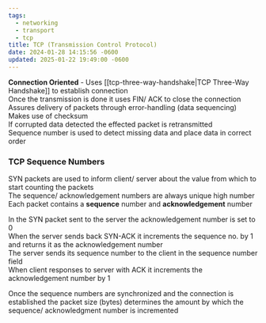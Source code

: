 ```yaml
---
tags:
  - networking
  - transport
  - tcp
title: TCP (Transmission Control Protocol)
date: 2024-01-28 14:15:56 -0600
updated: 2025-01-22 19:49:00 -0600
---
```


**Connection Oriented** - Uses [[tcp-three-way-handshake|TCP Three-Way Handshake]] to establish connection  
Once the transmission is done it uses FIN/ ACK to close the connection  
Assures delivery of packets through error-handling (data sequencing)  
Makes use of checksum  
If corrupted data detected the effected packet is retransmitted  
Sequence number is used to detect missing data and place data in correct order

### TCP Sequence Numbers

SYN packets are used to inform client/ server about the value from which to start counting the packets  
The sequence/ acknowledgement numbers are always unique high number  
Each packet contains a **sequence** number and **acknowledgement** number  

In the SYN packet sent to the server the acknowledgement number is set to 0  
When the server sends back SYN-ACK it increments the sequence no. by 1 and returns it as the acknowledgement number  
The server sends its sequence number to the client in the sequence number field  
When client responses to server with ACK it increments the acknowledgement number by 1

Once the sequence numbers are synchronized and the connection is established the packet size (bytes) determines the amount by which the sequence/ acknowledgment number is incremented

